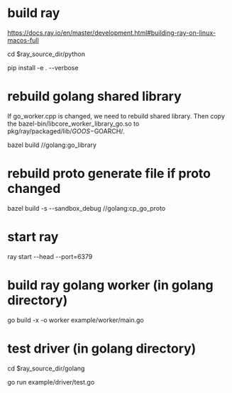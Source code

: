 # build ray
https://docs.ray.io/en/master/development.html#building-ray-on-linux-macos-full

cd $ray_source_dir/python

pip install -e . --verbose

# rebuild golang shared library
If go_worker.cpp is changed, we need to rebuild shared library. Then copy the bazel-bin/libcore_worker_library_go.so to pkg/ray/packaged/lib/$GOOS-$GOARCH/. 

bazel build //golang:go_library

# rebuild proto generate file if proto changed

bazel build -s --sandbox_debug  //golang:cp_go_proto

# start ray

ray start --head --port=6379

# build ray golang worker (in golang directory)

go build -x -o worker example/worker/main.go

# test driver (in golang directory)
cd $ray_source_dir/golang

go run example/driver/test.go